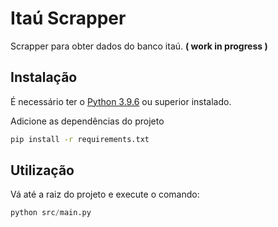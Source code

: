 # Itaú Scrapper

Scrapper para obter dados do banco itaú. __( work in progress )__

## Instalação
É necessário ter o [Python 3.9.6](https://www.python.org/downloads/) ou superior instalado.

Adicione as dependências do projeto 
```bash
pip install -r requirements.txt
```

## Utilização
Vá até a raiz do projeto e execute o comando:
```python
python src/main.py
```

